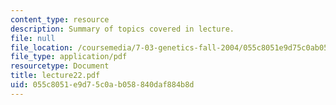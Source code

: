 ```yaml
---
content_type: resource
description: Summary of topics covered in lecture.
file: null
file_location: /coursemedia/7-03-genetics-fall-2004/055c8051e9d75c0ab058840daf884b8d_lecture22.pdf
file_type: application/pdf
resourcetype: Document
title: lecture22.pdf
uid: 055c8051-e9d7-5c0a-b058-840daf884b8d
---
```

